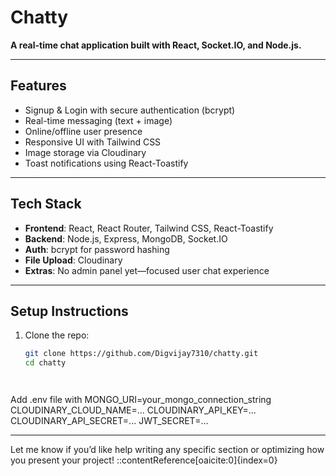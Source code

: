 # Chatty

**A real-time chat application built with React, Socket.IO, and Node.js.**

---

## Features
- Signup & Login with secure authentication (bcrypt)
- Real-time messaging (text + image)
- Online/offline user presence
- Responsive UI with Tailwind CSS
- Image storage via Cloudinary
- Toast notifications using React-Toastify

---

## Tech Stack
- **Frontend**: React, React Router, Tailwind CSS, React-Toastify  
- **Backend**: Node.js, Express, MongoDB, Socket.IO  
- **Auth**: bcrypt for password hashing  
- **File Upload**: Cloudinary  
- **Extras**: No admin panel yet—focused user chat experience

---

## Setup Instructions

1. Clone the repo:
   ```bash
   git clone https://github.com/Digvijay7310/chatty.git
   cd chatty




Add .env file with 
MONGO_URI=your_mongo_connection_string
CLOUDINARY_CLOUD_NAME=...
CLOUDINARY_API_KEY=...
CLOUDINARY_API_SECRET=...
JWT_SECRET=...




---

Let me know if you’d like help writing any specific section or optimizing how you present your project!
::contentReference[oaicite:0]{index=0}
